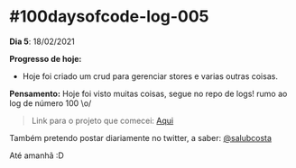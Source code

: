 # #100daysofcode-log-005

__Dia 5__: 18/02/2021

__Progresso de hoje:__
-	Hoje foi criado um crud para gerenciar stores e varias outras coisas.

__Pensamento:__  Hoje foi visto muitas coisas, segue no repo de logs! rumo ao log de número 100 \o/

> Link para o projeto que comecei: [Aqui](https://github.com/salubcosta/l8-marketplace)

Também pretendo postar diariamente no twitter, a saber: [@salubcosta](https://twitter.com/salubcosta)

Até amanhã :D 
